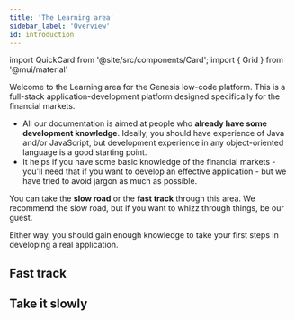 ```yaml
---
title: 'The Learning area'
sidebar_label: 'Overview'
id: introduction
---
```

import QuickCard from '@site/src/components/Card';
import { Grid } from '@mui/material'

Welcome to the Learning area for the Genesis low-code platform. This is a full-stack application-development platform designed specifically for the financial markets.

- All our documentation is aimed at people who **already have some development knowledge**. Ideally, you should have experience of Java and/or JavaScript, but development experience in any object-oriented language is a good starting point.
- It helps if you have some basic knowledge of the financial markets - you'll need that if you want to develop an effective application - but we have tried to avoid jargon as much as possible.


You can take the **slow road** or the **fast track** through this area. We recommend the slow road, but if you want to whizz through things, be our guest.  

Either way, you should gain enough knowledge to take your first steps in developing a real application. 

## Fast track

<Grid container>
    <Grid item xs={12} md={4} sx={{padding: '1%'}}>
        <QuickCard heading="Simple introduction" link="../getting-started/learn-the-basics/simple-introduction/" text="This introduces you to some terminology and the basic architecture.">
        </QuickCard>
    </Grid>
    <Grid item xs={12} md={4} sx={{padding: '1%'}}>
        <QuickCard heading="Prerequisites" link="../getting-started/quick-start/hardware-and-software/" text="Check out our prerequisites and get the software you need onto your machine.">
        </QuickCard>
    </Grid>
    <Grid item xs={12} md={4} sx={{padding: '1%'}}>
        <QuickCard heading="Get started" link="../getting-started/quick-start/" text="Get started straight away. Build the simplest of applications in just a few careful steps.">
        </QuickCard>
    </Grid>
</Grid>

## Take it slowly

<Grid container>
    <Grid item xs={12} md={6} sx={{padding: '1%'}}>
        <QuickCard heading="Simple introduction" link="../getting-started/learn-the-basics/simple-introduction/" text="If you want to go more slowly, start right at the beginning and look at the sort of applications that have already been built on the Genesis low-code platform.">
        </QuickCard>
    </Grid>
    <Grid item xs={12} md={6} sx={{padding: '1%'}}>
        <QuickCard heading="Data model" link="../getting-started/learn-the-basics/data-model/inside-a-fields-dictionary/" text="From there, just progress through each section so that you build up knowledge of the data model and all the key parts on the platform. There's nothing difficult in these sections.">
        </QuickCard>
    </Grid>
    <Grid item xs={12} md={6} sx={{padding: '1%'}}>
        <QuickCard heading="Prerequisites" link="../getting-started/quick-start/hardware-and-software/" text="After you have been through all those, you'll be ready to check the prerequisites for getting started.">
        </QuickCard>
    </Grid>
    <Grid item xs={12} md={6} sx={{padding: '1%'}}>
        <QuickCard heading="Start building a simple application" link="../getting-started/quick-start/" text="Once you've completed each of those, you'll be ready to start building a simple application.">
        </QuickCard>
    </Grid>
</Grid>



